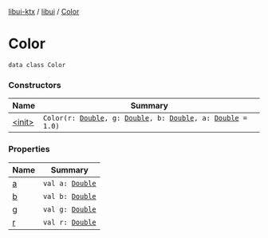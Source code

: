 [libui-ktx](../../index.md) / [libui](../index.md) / [Color](./index.md)

# Color

`data class Color`

### Constructors

| Name | Summary |
|---|---|
| [&lt;init&gt;](-init-.md) | `Color(r: `[`Double`](https://kotlinlang.org/api/latest/jvm/stdlib/kotlin/-double/index.html)`, g: `[`Double`](https://kotlinlang.org/api/latest/jvm/stdlib/kotlin/-double/index.html)`, b: `[`Double`](https://kotlinlang.org/api/latest/jvm/stdlib/kotlin/-double/index.html)`, a: `[`Double`](https://kotlinlang.org/api/latest/jvm/stdlib/kotlin/-double/index.html)` = 1.0)` |

### Properties

| Name | Summary |
|---|---|
| [a](a.md) | `val a: `[`Double`](https://kotlinlang.org/api/latest/jvm/stdlib/kotlin/-double/index.html) |
| [b](b.md) | `val b: `[`Double`](https://kotlinlang.org/api/latest/jvm/stdlib/kotlin/-double/index.html) |
| [g](g.md) | `val g: `[`Double`](https://kotlinlang.org/api/latest/jvm/stdlib/kotlin/-double/index.html) |
| [r](r.md) | `val r: `[`Double`](https://kotlinlang.org/api/latest/jvm/stdlib/kotlin/-double/index.html) |
